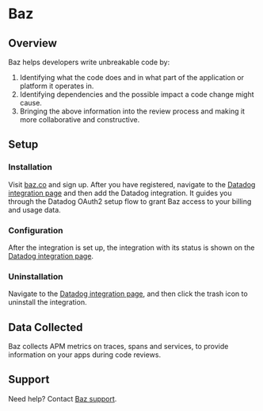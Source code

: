 # Baz

## Overview
Baz helps developers write unbreakable code by:
1. Identifying what the code does and in what part of the application or platform it operates in.
2. Identifying dependencies and the possible impact a code change might cause.
3. Bringing the above information into the review process and making it more collaborative and constructive.

## Setup

### Installation

Visit [baz.co][1] and sign up. After you have registered, navigate to the [Datadog integration page][2] and then add the Datadog integration. It guides you through the Datadog OAuth2 setup flow to grant Baz access to your billing and usage data.

### Configuration

After the integration is set up, the integration with its status is shown on the [Datadog integration page][2].

### Uninstallation

Navigate to the [Datadog integration page][2], and then click the trash icon to uninstall the integration.

## Data Collected

Baz collects APM metrics on traces, spans and services, to provide information on your apps during code reviews.

## Support

Need help? Contact [Baz support](mailto:support@baz.co).

[1]: https://baz.co
[2]: https://baz.co/settings/integrations/datadog
[3]: https://docs.datadoghq.com/help/

